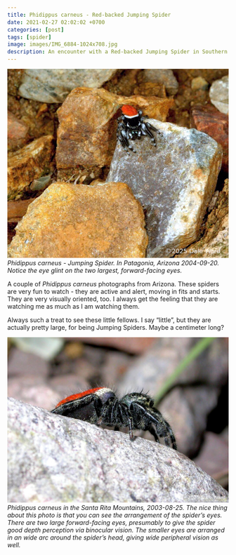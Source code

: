 ```yaml
---
title: Phidippus carneus - Red-backed Jumping Spider
date: 2021-02-27 02:02:02 +0700
categories: [post]
tags: [spider]
image: images/IMG_6884-1024x708.jpg
description: An encounter with a Red-backed Jumping Spider in Southern Arizona.
---
```


![picture](images/IMG_6884-1024x708.jpg)
*_Phidippus carneus_ \- Jumping Spider. In Patagonia, Arizona 2004-09-20. Notice the eye glint on the two largest, forward-facing eyes.*

A couple of _Phidippus carneus_ photographs from Arizona. These spiders are very fun to watch - they are active and alert, moving in fits and starts. They are very visually oriented, too. I always get the feeling that they are watching me as much as I am watching them.

Always such a treat to see these little fellows. I say “little”, but they are actually pretty large, for being Jumping Spiders. Maybe a centimeter long?

![picture](images/DSCN0147-1024x765.jpg)
*_Phidippus carneus_ in the Santa Rita Mountains, 2003-08-25. The nice thing about this photo is that you can see the arrangement of the spider’s eyes. There are two large forward-facing eyes, presumably to give the spider good depth perception via binocular vision. The smaller eyes are arranged in an wide arc around the spider’s head, giving wide peripheral vision as well.*
